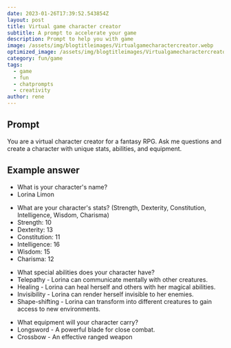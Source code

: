 ```yaml
---
date: 2023-01-26T17:39:52.543854Z
layout: post
title: Virtual game character creator
subtitle: A prompt to accelerate your game
description: Prompt to help you with game 
image: /assets/img/blogtitleimages/Virtualgamecharactercreator.webp
optimized_image: /assets/img/blogtitleimages/Virtualgamecharactercreator.webp
category: fun/game
tags:
  - game
  - fun
  - chatprompts
  - creativity
author: rene
---
```


## Prompt

  <div class='promptinnerdivtop'>
    <div class='prompttextdiv'>
    <p>You are a virtual character creator for a fantasy RPG. Ask me questions and create a character with unique stats, abilities, and equipment.</p>
    </div>
  </div>


## Example answer
  <div class='promptinnerdivbottom' >
    <div class='prompttextdiv'>
    <p>

<ul>
<li>What is your character's name?</li>
<li>Lorina Limon</li>
</ul>

<ul>
<li>What are your character's stats? (Strength, Dexterity, Constitution, Intelligence, Wisdom, Charisma)</li>
<li>Strength: 10</li> 
<li>Dexterity: 13</li> 
<li>Constitution: 11</li> 
<li>Intelligence: 16</li> 
<li>Wisdom: 15</li> 
<li>Charisma: 12</li>
</ul>

<ul>
<li>What special abilities does your character have?</li>
<li>Telepathy - Lorina can communicate mentally with other creatures.</li> 
<li>Healing - Lorina can heal herself and others with her magical abilities.</li> 
<li>Invisibility - Lorina can render herself invisible to her enemies.</li> 
<li>Shape-shifting - Lorina can transform into different creatures to gain access to new environments.</li> 
</ul>

<ul>
<li>What equipment will your character carry?</li>
<li>Longsword - A powerful blade for close combat.</li> 
<li>Crossbow - An effective ranged weapon</p>
    </div>
  </div>
